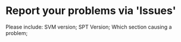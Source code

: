 # Report your problems via 'Issues'
Please include: 
SVM version;
SPT Version; 
Which section causing a problem;
